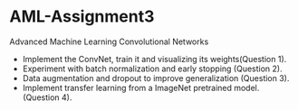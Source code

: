 # AML-Assignment3
Advanced Machine Learning
Convolutional Networks

* Implement the ConvNet, train it and visualizing its weights(Question 1).
* Experiment with batch normalization and early stopping (Question 2).
* Data augmentation and dropout to improve generalization (Question 3).
* Implement transfer learning from a ImageNet pretrained model. (Question 4).

